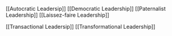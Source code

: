 [[Autocratic Leadersip]]
[[Democratic Leadership]]
[[Paternalist Leadership]]
[[Laissez-faire Leadership]]

[[Transactional Leadersip]]
[[Transformational Leadership]]

